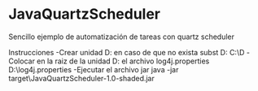# JavaQuartzScheduler
Sencillo ejemplo de automatización de tareas con quartz scheduler

Instrucciones
-Crear unidad D: en caso de que no exista
	subst D: C:\D
-Colocar en la raiz de la unidad D: el archivo log4j.properties
	D:\log4j.properties
-Ejecutar el archivo jar
	java -jar target\JavaQuartzScheduler-1.0-shaded.jar